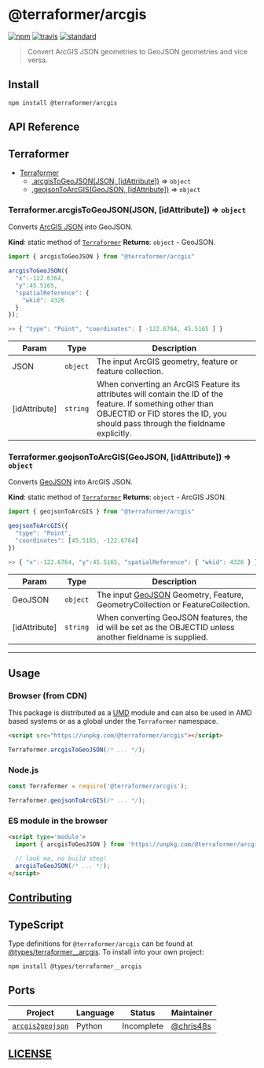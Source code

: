 # @terraformer/arcgis

[![npm][npm-image]][npm-url]
[![travis][travis-image]][travis-url]
[![standard][standard-image]][standard-url]

[npm-image]: https://img.shields.io/npm/v/@terraformer/arcgis.svg?style=flat-square
[npm-url]: https://www.npmjs.com/package/@terraformer/arcgis
[travis-image]: https://app.travis-ci.com/terraformer-js/terraformer.svg?branch=main
[travis-url]: https://app.travis-ci.com/terraformer-js/terraformer
[standard-image]: https://img.shields.io/badge/code%20style-semistandard-brightgreen.svg?style=flat-square
[standard-url]: http://npm.im/semistandard

> Convert ArcGIS JSON geometries to GeoJSON geometries and vice versa.

## Install

```shell
npm install @terraformer/arcgis
```

## API Reference

<a name="module_Terraformer"></a>

## Terraformer

* [Terraformer](#module_Terraformer)
    * [.arcgisToGeoJSON(JSON, [idAttribute])](#module_Terraformer.arcgisToGeoJSON) ⇒ <code>object</code>
    * [.geojsonToArcGIS(GeoJSON, [idAttribute])](#module_Terraformer.geojsonToArcGIS) ⇒ <code>object</code>

<a name="module_Terraformer.arcgisToGeoJSON"></a>

### Terraformer.arcgisToGeoJSON(JSON, [idAttribute]) ⇒ <code>object</code>
Converts [ArcGIS JSON](https://developers.arcgis.com/documentation/core-concepts/features-and-geometries/) into GeoJSON.

**Kind**: static method of [<code>Terraformer</code>](#module_Terraformer)
**Returns**: <code>object</code> - GeoJSON.
```js
import { arcgisToGeoJSON } from "@terraformer/arcgis"

arcgisToGeoJSON({
  "x":-122.6764,
  "y":45.5165,
  "spatialReference": {
    "wkid": 4326
  }
});

>> { "type": "Point", "coordinates": [ -122.6764, 45.5165 ] }
```

| Param | Type | Description |
| --- | --- | --- |
| JSON | <code>object</code> | The input ArcGIS geometry, feature or feature collection. |
| [idAttribute] | <code>string</code> | When converting an ArcGIS Feature its attributes will contain the ID of the feature. If something other than OBJECTID or FID stores the ID, you should pass through the fieldname explicitly. |

<a name="module_Terraformer.geojsonToArcGIS"></a>

### Terraformer.geojsonToArcGIS(GeoJSON, [idAttribute]) ⇒ <code>object</code>
Converts [GeoJSON](https://tools.ietf.org/html/rfc7946) into ArcGIS JSON.

**Kind**: static method of [<code>Terraformer</code>](#module_Terraformer)
**Returns**: <code>object</code> - ArcGIS JSON.
```js
import { geojsonToArcGIS } from "@terraformer/arcgis"

geojsonToArcGIS({
  "type": "Point",
  "coordinates": [45.5165, -122.6764]
})

>> { "x":-122.6764, "y":45.5165, "spatialReference": { "wkid": 4326 } }
```

| Param | Type | Description |
| --- | --- | --- |
| GeoJSON | <code>object</code> | The input [GeoJSON](https://tools.ietf.org/html/rfc7946) Geometry, Feature, GeometryCollection or FeatureCollection. |
| [idAttribute] | <code>string</code> | When converting GeoJSON features, the id will be set as the OBJECTID unless another fieldname is supplied. |

* * *

## Usage

### Browser (from CDN)

This package is distributed as a [UMD](https://github.com/umdjs/umd) module and can also be used in AMD based systems or as a global under the `Terraformer` namespace.

```html
<script src="https://unpkg.com/@terraformer/arcgis"></script>
```
```js
Terraformer.arcgisToGeoJSON(/* ... */);
```

### Node.js

```js
const Terraformer = require('@terraformer/arcgis');

Terraformer.geojsonToArcGIS(/* ... */);
```

### ES module in the browser

```html
<script type='module'>
  import { arcgisToGeoJSON } from 'https://unpkg.com/@terraformer/arcgis?module';

  // look ma, no build step!
  arcgisToGeoJSON(/* ... */);
</script>
```

## [Contributing](./CONTRIBUTING.md)

## TypeScript

Type definitions for `@terraformer/arcgis` can be found at [@types/terraformer__arcgis](https://www.npmjs.com/package/@types/terraformer__arcgis). To install into your own project:

```
npm install @types/terraformer__arcgis
```

## Ports

| Project | Language | Status | Maintainer |
| - | - | - | - |
| [`arcgis2geojson`](https://github.com/chris48s/arcgis2geojson/) | Python | Incomplete | [@chris48s](https://github.com/chris48s) |

## [LICENSE](https://raw.githubusercontent.com/terraformer-js/terraformer/master/LICENSE)
